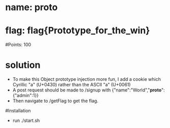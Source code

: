 # name: proto

# flag: flag{Prototype_for_the_win}

#Points: 100

# solution
- To make this Object prototype injection more fun, I add a cookie which Cyrillic "а" (U+0430) rather than the ASCII "a" (U+0061)
- A post request should be made to /signup with  {"name":"World","__proto__":{"admin":1}} 
- Then navigate to /getFlag to get the flag.

#Installation
- run ./start.sh

